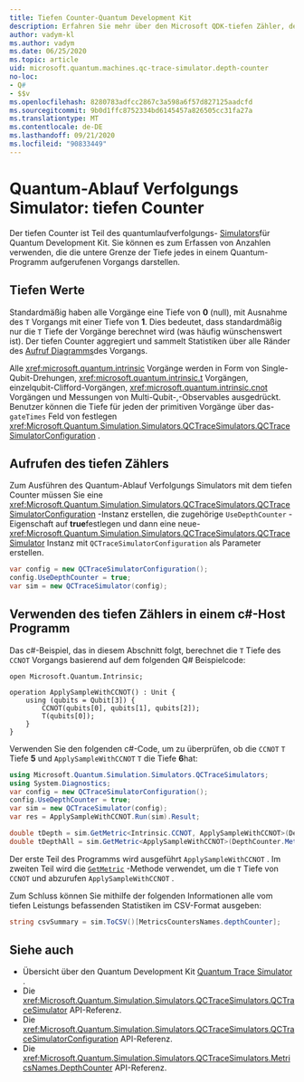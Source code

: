 ```yaml
---
title: Tiefen Counter-Quantum Development Kit
description: Erfahren Sie mehr über den Microsoft QDK-tiefen Zähler, der den Quantum-Ablauf Verfolgungs Simulator verwendet, um die Anzahl der einzelnen in einem Programm aufgerufenen Vorgänge zu erfassen Q# .
author: vadym-kl
ms.author: vadym
ms.date: 06/25/2020
ms.topic: article
uid: microsoft.quantum.machines.qc-trace-simulator.depth-counter
no-loc:
- Q#
- $$v
ms.openlocfilehash: 8280783adfcc2867c3a598a6f57d827125aadcfd
ms.sourcegitcommit: 9b0d1ffc8752334bd6145457a826505cc31fa27a
ms.translationtype: MT
ms.contentlocale: de-DE
ms.lasthandoff: 09/21/2020
ms.locfileid: "90833449"
---
```

# <a name="quantum-trace-simulator-depth-counter"></a>Quantum-Ablauf Verfolgungs Simulator: tiefen Counter

Der tiefen Counter ist Teil des quantumlaufverfolgungs- [Simulators](xref:microsoft.quantum.machines.qc-trace-simulator.intro)für Quantum Development Kit.
Sie können es zum Erfassen von Anzahlen verwenden, die die untere Grenze der Tiefe jedes in einem Quantum-Programm aufgerufenen Vorgangs darstellen. 

## <a name="depth-values"></a>Tiefen Werte

Standardmäßig haben alle Vorgänge eine Tiefe von **0** (null), mit Ausnahme des `T` Vorgangs mit einer Tiefe von **1**. Dies bedeutet, dass standardmäßig nur die `T` Tiefe der Vorgänge berechnet wird (was häufig wünschenswert ist). Der tiefen Counter aggregiert und sammelt Statistiken über alle Ränder des [Aufruf Diagramms](https://en.wikipedia.org/wiki/Call_graph)des Vorgangs.

Alle <xref:microsoft.quantum.intrinsic> Vorgänge werden in Form von Single-Qubit-Drehungen, <xref:microsoft.quantum.intrinsic.t> Vorgängen, einzelqubit-Clifford-Vorgängen, <xref:microsoft.quantum.intrinsic.cnot> Vorgängen und Messungen von Multi-Qubit-,-Observables ausgedrückt. Benutzer können die Tiefe für jeden der primitiven Vorgänge über das- `gateTimes` Feld von festlegen <xref:Microsoft.Quantum.Simulation.Simulators.QCTraceSimulators.QCTraceSimulatorConfiguration> .

## <a name="invoking-the-depth-counter"></a>Aufrufen des tiefen Zählers

Zum Ausführen des Quantum-Ablauf Verfolgungs Simulators mit dem tiefen Counter müssen Sie eine <xref:Microsoft.Quantum.Simulation.Simulators.QCTraceSimulators.QCTraceSimulatorConfiguration> -Instanz erstellen, die zugehörige `UseDepthCounter` -Eigenschaft auf **true**festlegen und dann eine neue- <xref:Microsoft.Quantum.Simulation.Simulators.QCTraceSimulators.QCTraceSimulator> Instanz mit `QCTraceSimulatorConfiguration` als Parameter erstellen. 

```csharp
var config = new QCTraceSimulatorConfiguration();
config.UseDepthCounter = true;
var sim = new QCTraceSimulator(config);
```

## <a name="using-the-depth-counter-in-a-c-host-program"></a>Verwenden des tiefen Zählers in einem c#-Host Programm

Das c#-Beispiel, das in diesem Abschnitt folgt, berechnet die `T` Tiefe des `CCNOT` Vorgangs basierend auf dem folgenden Q# Beispielcode:

```qsharp
open Microsoft.Quantum.Intrinsic;

operation ApplySampleWithCCNOT() : Unit {
    using (qubits = Qubit[3]) {
        CCNOT(qubits[0], qubits[1], qubits[2]);
        T(qubits[0]);
    }
}
```

Verwenden Sie den folgenden c#-Code, um zu überprüfen, ob die `CCNOT` `T` Tiefe **5** und `ApplySampleWithCCNOT` `T` die Tiefe **6**hat:

```csharp
using Microsoft.Quantum.Simulation.Simulators.QCTraceSimulators;
using System.Diagnostics;
var config = new QCTraceSimulatorConfiguration();
config.UseDepthCounter = true;
var sim = new QCTraceSimulator(config);
var res = ApplySampleWithCCNOT.Run(sim).Result;

double tDepth = sim.GetMetric<Intrinsic.CCNOT, ApplySampleWithCCNOT>(DepthCounter.Metrics.Depth);
double tDepthAll = sim.GetMetric<ApplySampleWithCCNOT>(DepthCounter.Metrics.Depth);
```

Der erste Teil des Programms wird ausgeführt `ApplySampleWithCCNOT` . Im zweiten Teil wird die [`GetMetric`](https://docs.microsoft.com/dotnet/api/microsoft.quantum.simulation.simulators.qctracesimulators.qctracesimulator.getmetric) -Methode verwendet, um die `T` Tiefe von `CCNOT` und abzurufen `ApplySampleWithCCNOT` . 

Zum Schluss können Sie mithilfe der folgenden Informationen alle vom tiefen Leistungs befassenden Statistiken im CSV-Format ausgeben:
```csharp
string csvSummary = sim.ToCSV()[MetricsCountersNames.depthCounter];
```

## <a name="see-also"></a>Siehe auch

- Übersicht über den Quantum Development Kit [Quantum Trace Simulator](xref:microsoft.quantum.machines.qc-trace-simulator.intro) .
- Die <xref:Microsoft.Quantum.Simulation.Simulators.QCTraceSimulators.QCTraceSimulator> API-Referenz.
- Die <xref:Microsoft.Quantum.Simulation.Simulators.QCTraceSimulators.QCTraceSimulatorConfiguration> API-Referenz.
- Die <xref:Microsoft.Quantum.Simulation.Simulators.QCTraceSimulators.MetricsNames.DepthCounter> API-Referenz.
